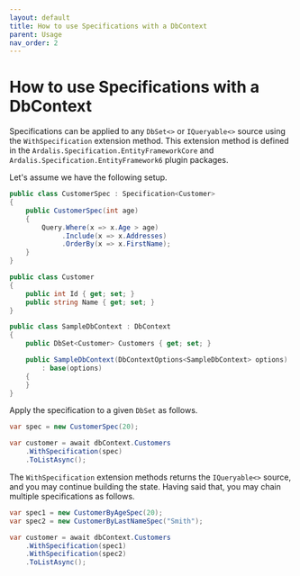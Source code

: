 ```yaml
---
layout: default
title: How to use Specifications with a DbContext
parent: Usage
nav_order: 2
---
```


# How to use Specifications with a DbContext

Specifications can be applied to any `DbSet<>` or `IQueryable<>` source using the `WithSpecification` extension method. This extension method is defined in the `Ardalis.Specification.EntityFrameworkCore` and `Ardalis.Specification.EntityFramework6` plugin packages.

Let's assume we have the following setup.

```csharp
public class CustomerSpec : Specification<Customer>
{
    public CustomerSpec(int age)
    {
        Query.Where(x => x.Age > age)
             .Include(x => x.Addresses)
             .OrderBy(x => x.FirstName);
    }
}

public class Customer
{
    public int Id { get; set; }
    public string Name { get; set; }
}

public class SampleDbContext : DbContext
{
    public DbSet<Customer> Customers { get; set; }

    public SampleDbContext(DbContextOptions<SampleDbContext> options)
        : base(options)
    {
    }
}
```

Apply the specification to a given `DbSet` as follows.

```csharp
var spec = new CustomerSpec(20);

var customer = await dbContext.Customers
    .WithSpecification(spec)
    .ToListAsync();
```

The `WithSpecification` extension methods returns the `IQueryable<>` source, and you may continue building the state. Having said that, you may chain multiple specifications as follows.

```csharp
var spec1 = new CustomerByAgeSpec(20);
var spec2 = new CustomerByLastNameSpec("Smith");

var customer = await dbContext.Customers
    .WithSpecification(spec1)
    .WithSpecification(spec2)
    .ToListAsync();
```
